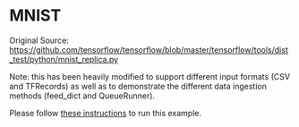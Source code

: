 # MNIST

Original Source: https://github.com/tensorflow/tensorflow/blob/master/tensorflow/tools/dist_test/python/mnist_replica.py

Note: this has been heavily modified to support different input formats (CSV and TFRecords) as well as to demonstrate the different data ingestion methods (feed_dict and QueueRunner).

Please follow [these instructions](https://github.com/yahoo/TensorFlowOnSpark/wiki/GetStarted_YARN) to run this example.
